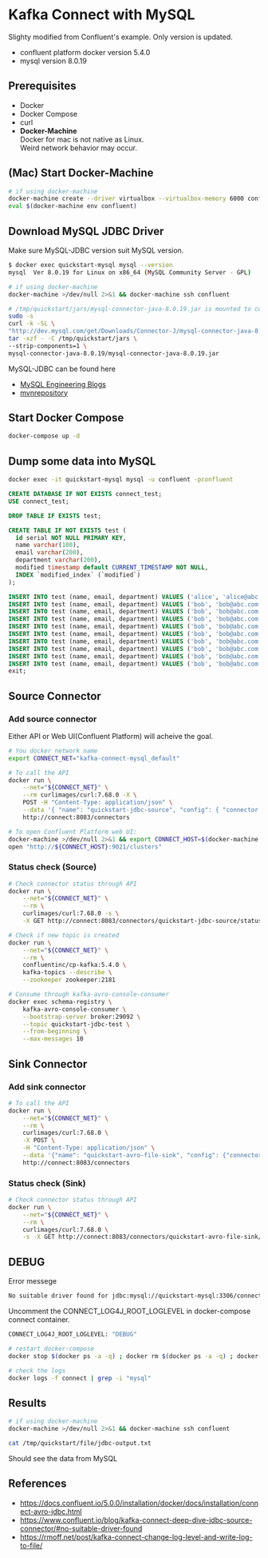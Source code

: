 # Kafka Connect with MySQL

Slighty modified from Confluent's example. Only version is updated.

- confluent platform docker version 5.4.0
- mysql version 8.0.19

## Prerequisites

- Docker
- Docker Compose
- curl
- **Docker-Machine**  
  Docker for mac is not native as Linux.  
  Weird network behavior may occur.

## (Mac) Start Docker-Machine

```bash
# if using docker-machine
docker-machine create --driver virtualbox --virtualbox-memory 6000 confluent
eval $(docker-machine env confluent)
```

## Download MySQL JDBC Driver

Make sure MySQL-JDBC version suit MySQL version.

```bash
$ docker exec quickstart-mysql mysql --version
mysql  Ver 8.0.19 for Linux on x86_64 (MySQL Community Server - GPL)
```

```bash
# if using docker-machine
docker-machine >/dev/null 2>&1 && docker-machine ssh confluent
```

```bash
# /tmp/quickstart/jars/mysql-connector-java-8.0.19.jar is mounted to container "connect" through docker-compose volume
sudo -s
curl -k -SL \
"http://dev.mysql.com/get/Downloads/Connector-J/mysql-connector-java-8.0.19.tar.gz" | \
tar -xzf - -C /tmp/quickstart/jars \
--strip-components=1 \
mysql-connector-java-8.0.19/mysql-connector-java-8.0.19.jar
```

MySQL-JDBC can be found here

- [MySQL Engineering Blogs](https://dev.mysql.com/downloads/connector/j/)
- [mvnrepository](https://mvnrepository.com/artifact/mysql/mysql-connector-java/8.0.19)

## Start Docker Compose

```bash
docker-compose up -d
```

## Dump some data into MySQL

```bash
docker exec -it quickstart-mysql mysql -u confluent -pconfluent
```

```sql
CREATE DATABASE IF NOT EXISTS connect_test;
USE connect_test;

DROP TABLE IF EXISTS test;

CREATE TABLE IF NOT EXISTS test (
  id serial NOT NULL PRIMARY KEY,
  name varchar(100),
  email varchar(200),
  department varchar(200),
  modified timestamp default CURRENT_TIMESTAMP NOT NULL,
  INDEX `modified_index` (`modified`)
);

INSERT INTO test (name, email, department) VALUES ('alice', 'alice@abc.com', 'engineering');
INSERT INTO test (name, email, department) VALUES ('bob', 'bob@abc.com', 'sales');
INSERT INTO test (name, email, department) VALUES ('bob', 'bob@abc.com', 'sales');
INSERT INTO test (name, email, department) VALUES ('bob', 'bob@abc.com', 'sales');
INSERT INTO test (name, email, department) VALUES ('bob', 'bob@abc.com', 'sales');
INSERT INTO test (name, email, department) VALUES ('bob', 'bob@abc.com', 'sales');
INSERT INTO test (name, email, department) VALUES ('bob', 'bob@abc.com', 'sales');
INSERT INTO test (name, email, department) VALUES ('bob', 'bob@abc.com', 'sales');
INSERT INTO test (name, email, department) VALUES ('bob', 'bob@abc.com', 'sales');
INSERT INTO test (name, email, department) VALUES ('bob', 'bob@abc.com', 'sales');
exit;
```

## Source Connector

### Add source connector

Either API or Web UI(Confluent Platform) will acheive the goal.

```bash
# You docker network name
export CONNECT_NET="kafka-connect-mysql_default"
```

```bash
# To call the API
docker run \
    --net="${CONNECT_NET}" \
    --rm curlimages/curl:7.68.0 -X \
    POST -H "Content-Type: application/json" \
    --data '{ "name": "quickstart-jdbc-source", "config": { "connector.class": "io.confluent.connect.jdbc.JdbcSourceConnector", "tasks.max": 1, "connection.url": "jdbc:mysql://quickstart-mysql:3306/connect_test?user=root&password=confluent", "mode": "incrementing", "incrementing.column.name": "id", "timestamp.column.name": "modified", "topic.prefix": "quickstart-jdbc-", "poll.interval.ms": 1000 } }' \
    http://connect:8083/connectors
```

```bash
# To open Confluent Platform web UI:
docker-machine >/dev/null 2>&1 && export CONNECT_HOST=$(docker-machine ip confluent) || export CONNECT_HOST="localhost"
open "http://${CONNECT_HOST}:9021/clusters"
```

### Status check (Source)

```bash
# Check connector status through API
docker run \
    --net="${CONNECT_NET}" \
    --rm \
    curlimages/curl:7.68.0 -s \
    -X GET http://connect:8083/connectors/quickstart-jdbc-source/status

# Check if new topic is created
docker run \
    --net="${CONNECT_NET}" \
    --rm \
    confluentinc/cp-kafka:5.4.0 \
    kafka-topics --describe \
    --zookeeper zookeeper:2181

# Consume through kafka-avro-console-consumer
docker exec schema-registry \
    kafka-avro-console-consumer \
    --bootstrap-server broker:29092 \
    --topic quickstart-jdbc-test \
    --from-beginning \
    --max-messages 10

```

## Sink Connector

### Add sink connector

```bash
# To call the API
docker run \
    --net="${CONNECT_NET}" \
    --rm \
    curlimages/curl:7.68.0 \
    -X POST \
    -H "Content-Type: application/json" \
    --data '{"name": "quickstart-avro-file-sink", "config": {"connector.class":"org.apache.kafka.connect.file.FileStreamSinkConnector", "tasks.max":"1", "topics":"quickstart-jdbc-test", "file": "/tmp/quickstart/jdbc-output.txt"}}' \
    http://connect:8083/connectors
```

### Status check (Sink)

```bash
# Check connector status through API
docker run \
    --net="${CONNECT_NET}" \
    --rm \
    curlimages/curl:7.68.0 \
    -s -X GET http://connect:8083/connectors/quickstart-avro-file-sink/status
```

## DEBUG

Error messege

```bash
No suitable driver found for jdbc:mysql://quickstart-mysql:3306/connect_test?user=root&password=confluent for configuration Couldn't open connection to jdbc:mysql://quickstart-mysql:3306/connect_test?user=root&password=confluent
```

Uncomment the CONNECT_LOG4J_ROOT_LOGLEVEL in docker-compose connect container.

```bash
CONNECT_LOG4J_ROOT_LOGLEVEL: "DEBUG"
```

```bash
# restart docker-compose
docker stop $(docker ps -a -q) ; docker rm $(docker ps -a -q) ; docker-compose up -d

# check the logs
docker logs -f connect | grep -i "mysql"
```

## Results

```bash
# if using docker-machine
docker-machine >/dev/null 2>&1 && docker-machine ssh confluent
```

```bash
cat /tmp/quickstart/file/jdbc-output.txt
```

Should see the data from MySQL

## References

- <https://docs.confluent.io/5.0.0/installation/docker/docs/installation/connect-avro-jdbc.html>
- <https://www.confluent.io/blog/kafka-connect-deep-dive-jdbc-source-connector/#no-suitable-driver-found>
- <https://rmoff.net/post/kafka-connect-change-log-level-and-write-log-to-file/>
